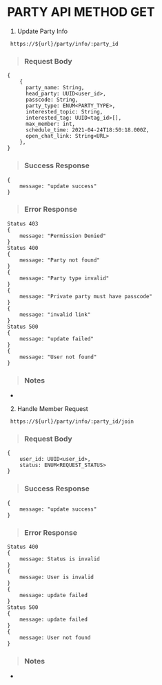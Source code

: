 # PARTY API METHOD GET

1. Update Party Info

` https://${url}/party/info/:party_id`

> ### Request Body

```
{
    {
      party_name: String,
      head_party: UUID<user_id>,
      passcode: String,
      party_type: ENUM<PARTY_TYPE>,
      interested_topic: String,
      interested_tag: UUID<tag_id>[],
      max_member: int,
      schedule_time: 2021-04-24T18:50:18.000Z,
      open_chat_link: String<URL>
    },
}
```

> ### Success Response

```
{
    message: "update success"
}
```

> ### Error Response

```
Status 403
{
    message: "Permission Denied"
}
Status 400
{
    message: "Party not found"
}
{
    message: "Party type invalid"
}
{
    message: "Private party must have passcode"
}
{
    message: "invalid link"
}
Status 500 
{
    message: "update failed"
}
{
    message: "User not found"
}
```

> ### Notes

-

2. Handle Member Request

` https://${url}/party/info/:party_id/join`

> ### Request Body

```
{
    user_id: UUID<user_id>,
    status: ENUM<REQUEST_STATUS>
}
```

> ### Success Response

```
{
    message: "update success"
}
```

> ### Error Response

```
Status 400
{
    message: Status is invalid
}
{
    message: User is invalid
}
{
    message: update failed
}
Status 500
{
    message: update failed
}
{
    message: User not found
}

```

> ### Notes

-
